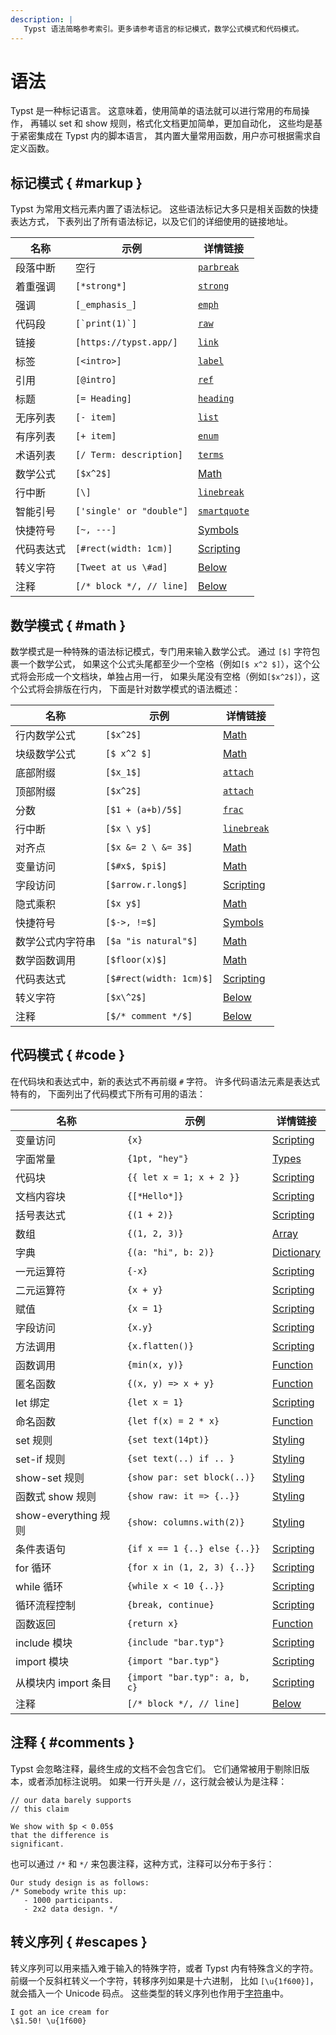 ```yaml
---
description: |
   Typst 语法简略参考索引。更多请参考语言的标记模式，数学公式模式和代码模式。
---
```


# 语法

Typst 是一种标记语言。
这意味着，使用简单的语法就可以进行常用的布局操作，
再辅以 set 和 show 规则，格式化文档更加简单，更加自动化，
这些均是基于紧密集成在 Typst 内的脚本语言，
其内置大量常用函数，用户亦可根据需求自定义函数。

## 标记模式 { #markup }

Typst 为常用文档元素内置了语法标记。
这些语法标记大多只是相关函数的快捷表达方式，
下表列出了所有语法标记，以及它们的详细使用的链接地址。

| 名称            | 示例                      | 详情链接                     |
| --------------- | ------------------------ | ---------------------------- |
| 段落中断        | 空行                      | [`parbreak`]($func/parbreak) |
| 着重强调        | `[*strong*]`             | [`strong`]($func/strong)     |
| 强调            | `[_emphasis_]`           | [`emph`]($func/emph)         |
| 代码段          | ``[`print(1)`]``         | [`raw`]($func/raw)           |
| 链接            | `[https://typst.app/]`   | [`link`]($func/link)         |
| 标签            | `[<intro>]`              | [`label`]($func/label)       |
| 引用            | `[@intro]`               | [`ref`]($func/ref)           |
| 标题            | `[= Heading]`            | [`heading`]($func/heading)   |
| 无序列表        | `[- item]`               | [`list`]($func/list)         |
| 有序列表        | `[+ item]`               | [`enum`]($func/enum)         |
| 术语列表        | `[/ Term: description]`  | [`terms`]($func/terms)       |
| 数学公式        | `[$x^2$]`                | [Math]($category/math)       |
| 行中断          | `[\]`                    | [`linebreak`]($func/linebreak) |
| 智能引号        | `['single' or "double"]` | [`smartquote`]($func/smartquote) |
| 快捷符号        | `[~, ---]`               | [Symbols]($category/symbols/sym) |
| 代码表达式      | `[#rect(width: 1cm)]`    | [Scripting]($scripting/#expressions) |
| 转义字符        | `[Tweet at us \#ad]`     | [Below](#escapes)            |
| 注释            | `[/* block */, // line]` | [Below](#comments)           |

## 数学模式 { #math }

数学模式是一种特殊的语法标记模式，专门用来输入数学公式。
通过 `[$]` 字符包裹一个数学公式，
如果这个公式头尾都至少一个空格（例如`[$ x^2 $]`），这个公式将会形成一个文档块，单独占用一行，
如果头尾没有空格（例如`[$x^2$]`），这个公式将会排版在行内，
下面是针对数学模式的语法概述：

| 名称                  | 示例                    | 详情链接                      |
| --------------------- | ------------------------ | ------------------------ |
| 行内数学公式           | `[$x^2$]`                | [Math]($category/math)   |
| 块级数学公式           | `[$ x^2 $]`              | [Math]($category/math)   |
| 底部附缀              | `[$x_1$]`                | [`attach`]($category/math/attach) |
| 顶部附缀              | `[$x^2$]`                | [`attach`]($category/math/attach) |
| 分数                  | `[$1 + (a+b)/5$]`        | [`frac`]($func/math.frac) |
| 行中断                | `[$x \ y$]`              | [`linebreak`]($func/linebreak) |
| 对齐点                | `[$x &= 2 \ &= 3$]`      | [Math]($category/math)   |
| 变量访问              | `[$#x$, $pi$]`           | [Math]($category/math)   |
| 字段访问              | `[$arrow.r.long$]`       | [Scripting]($scripting/#fields) |
| 隐式乘积              | `[$x y$]`                | [Math]($category/math)   |
| 快捷符号              | `[$->, !=$]`             | [Symbols]($category/symbols/sym) |
| 数学公式内字符串       | `[$a "is natural"$]`     | [Math]($category/math)   |
| 数学函数调用          | `[$floor(x)$]`           | [Math]($category/math)   |
| 代码表达式            | `[$#rect(width: 1cm)$]`  | [Scripting]($scripting/#expressions) |
| 转义字符              | `[$x\^2$]`               | [Below](#escapes)        |
| 注释                 | `[$/* comment */$]`      | [Below](#comments)       |

## 代码模式 { #code }

在代码块和表达式中，新的表达式不再前缀 `#` 字符。
许多代码语法元素是表达式特有的，
下面列出了代码模式下所有可用的语法：


| 名称                     | 示例                          | 详情链接                              |
| ------------------------ | ----------------------------- | ---------------------------------- |
| 变量访问                 | `{x}`                         | [Scripting]($scripting/#blocks)    |
| 字面常量                 | `{1pt, "hey"}`                | [Types]($types)                    |
| 代码块                   | `{{ let x = 1; x + 2 }}`      | [Scripting]($scripting/#blocks)    |
| 文档内容块               | `{[*Hello*]}`                 | [Scripting]($scripting/#blocks)    |
| 括号表达式               | `{(1 + 2)}`                   | [Scripting]($scripting/#blocks)    |
| 数组                    | `{(1, 2, 3)}`                 | [Array]($type/array)               |
| 字典                    | `{(a: "hi", b: 2)}`           | [Dictionary]($type/dictionary)     |
| 一元运算符              | `{-x}`                        | [Scripting]($scripting/#operators) |
| 二元运算符              | `{x + y}`                     | [Scripting]($scripting/#operators) |
| 赋值                   | `{x = 1}`                     | [Scripting]($scripting/#operators) |
| 字段访问               | `{x.y}`                       | [Scripting]($scripting/#fields)    |
| 方法调用               | `{x.flatten()}`               | [Scripting]($scripting/#methods)   |
| 函数调用               | `{min(x, y)}`                 | [Function]($type/function)         |
| 匿名函数               | `{(x, y) => x + y}`           | [Function]($type/function)         |
| let 绑定               | `{let x = 1}`                 | [Scripting]($scripting/#bindings)  |
| 命名函数               | `{let f(x) = 2 * x}`          | [Function]($type/function)         |
| set 规则               | `{set text(14pt)}`            | [Styling]($styling/#set-rules)     |
| set-if 规则            | `{set text(..) if .. }`       | [Styling]($styling/#set-rules)     |
| show-set 规则          | `{show par: set block(..)}`   | [Styling]($styling/#show-rules)    |
| 函数式 show 规则        | `{show raw: it => {..}}`      | [Styling]($styling/#show-rules)    |
| show-everything 规则   | `{show: columns.with(2)}`     | [Styling]($styling/#show-rules)    |
| 条件表语句             | `{if x == 1 {..} else {..}}`  | [Scripting]($scripting/#conditionals) |
| for 循环               | `{for x in (1, 2, 3) {..}}`   | [Scripting]($scripting/#loops)     |
| while 循环             | `{while x < 10 {..}}`         | [Scripting]($scripting/#loops)     |
| 循环流程控制            | `{break, continue}`           | [Scripting]($scripting/#loops)     |
| 函数返回                | `{return x}`                  | [Function]($type/function)         |
| include 模块           | `{include "bar.typ"}`         | [Scripting]($scripting/#modules)   |
| import 模块            | `{import "bar.typ"}`          | [Scripting]($scripting/#modules)   |
| 从模块内 import 条目   | `{import "bar.typ": a, b, c}` | [Scripting]($scripting/#modules)   |
| 注释                  | `[/* block */, // line]`      | [Below](#comments)                 |

## 注释 { #comments }

Typst 会忽略注释，最终生成的文档不会包含它们。
它们通常被用于剔除旧版本，或者添加标注说明。
如果一行开头是 `//`，这行就会被认为是注释：

```example
// our data barely supports
// this claim

We show with $p < 0.05$
that the difference is
significant.
```

也可以通过 `/*` 和 `*/` 来包裹注释，这种方式，注释可以分布于多行：

```example
Our study design is as follows:
/* Somebody write this up:
   - 1000 participants.
   - 2x2 data design. */
```

## 转义序列 { #escapes }

转义序列可以用来插入难于输入的特殊字符，或者 Typst 内有特殊含义的字符。
前缀一个反斜杠转义一个字符，转移序列如果是十六进制，
比如 `[\u{1f600}]`，就会插入一个 Unicode 码点。
这些类型的转义序列也作用于[字符串]($type/string)中。

```example
I got an ice cream for
\$1.50! \u{1f600}
```
